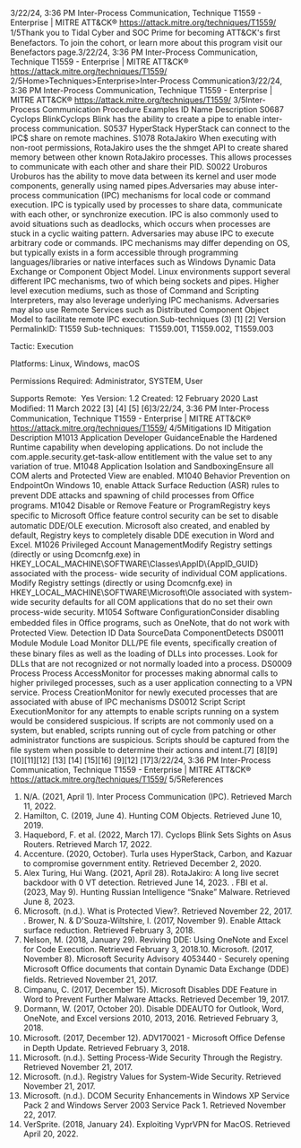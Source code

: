 3/22/24, 3:36 PM Inter-Process Communication, Technique T1559 - Enterprise | MITRE ATT&CK®
https://attack.mitre.org/techniques/T1559/ 1/5Thank you to Tidal Cyber and SOC Prime for becoming ATT&CK's ﬁrst Benefactors. To join the cohort, or learn more about this program visit our
Benefactors page.3/22/24, 3:36 PM Inter-Process Communication, Technique T1559 - Enterprise | MITRE ATT&CK®
https://attack.mitre.org/techniques/T1559/ 2/5Home>Techniques>Enterprise>Inter-Process Communication3/22/24, 3:36 PM Inter-Process Communication, Technique T1559 - Enterprise | MITRE ATT&CK®
https://attack.mitre.org/techniques/T1559/ 3/5Inter-Process Communication
Procedure Examples
ID Name Description
S0687 Cyclops
BlinkCyclops Blink has the ability to create a pipe to enable inter-process communication.
S0537 HyperStack HyperStack can connect to the IPC$ share on remote machines.
S1078 RotaJakiro When executing with non-root permissions, RotaJakiro uses the the shmget API to create shared memory
between other known RotaJakiro processes. This allows processes to communicate with each other and share
their PID.
S0022 Uroburos Uroburos has the ability to move data between its kernel and user mode components, generally using named
pipes.Adversaries may abuse inter-process communication (IPC) mechanisms for local code or command execution. IPC is typically used by
processes to share data, communicate with each other, or synchronize execution. IPC is also commonly used to avoid situations such as
deadlocks, which occurs when processes are stuck in a cyclic waiting pattern.
Adversaries may abuse IPC to execute arbitrary code or commands. IPC mechanisms may differ depending on OS, but typically exists in a
form accessible through programming languages/libraries or native interfaces such as Windows Dynamic Data Exchange or Component
Object Model. Linux environments support several different IPC mechanisms, two of which being sockets and pipes. Higher level execution
mediums, such as those of Command and Scripting Interpreters, may also leverage underlying IPC mechanisms. Adversaries may also use
Remote Services such as Distributed Component Object Model to facilitate remote IPC execution.Sub-techniques (3)
[1]
[2]
Version PermalinkID: T1559
Sub-techniques:  T1559.001, T1559.002, T1559.003

Tactic: Execution

Platforms: Linux, Windows, macOS

Permissions Required: Administrator, SYSTEM, User

Supports Remote:  Yes
Version: 1.2
Created: 12 February 2020
Last Modiﬁed: 11 March 2022
[3]
[4]
[5]
[6]3/22/24, 3:36 PM Inter-Process Communication, Technique T1559 - Enterprise | MITRE ATT&CK®
https://attack.mitre.org/techniques/T1559/ 4/5Mitigations
ID Mitigation Description
M1013 Application Developer
GuidanceEnable the Hardened Runtime capability when developing applications. Do not include the
com.apple.security.get-task-allow entitlement with the value set to any variation of true.
M1048 Application Isolation
and SandboxingEnsure all COM alerts and Protected View are enabled.
M1040 Behavior Prevention
on EndpointOn Windows 10, enable Attack Surface Reduction (ASR) rules to prevent DDE attacks and spawning
of child processes from Oﬃce programs.
M1042 Disable or Remove
Feature or ProgramRegistry keys speciﬁc to Microsoft Oﬃce feature control security can be set to disable automatic
DDE/OLE execution. Microsoft also created, and enabled by default, Registry keys to
completely disable DDE execution in Word and Excel.
M1026 Privileged Account
ManagementModify Registry settings (directly or using Dcomcnfg.exe) in
HKEY\_LOCAL\_MACHINE\\SOFTWARE\\Classes\\AppID\\{AppID\_GUID} associated with the process-
wide security of individual COM applications.
Modify Registry settings (directly or using Dcomcnfg.exe) in
HKEY\_LOCAL\_MACHINE\\SOFTWARE\\Microsoft\\Ole associated with system-wide security
defaults for all COM applications that do no set their own process-wide security. 
M1054 Software
ConﬁgurationConsider disabling embedded ﬁles in Oﬃce programs, such as OneNote, that do not work with
Protected View.
Detection
ID Data SourceData ComponentDetects
DS0011 Module Module Load Monitor DLL/PE ﬁle events, speciﬁcally creation of these binary ﬁles as well as the loading of
DLLs into processes. Look for DLLs that are not recognized or not normally loaded into a
process.
DS0009 Process Process
AccessMonitor for processes making abnormal calls to higher privileged processes, such as a user
application connecting to a VPN service.
Process
CreationMonitor for newly executed processes that are associated with abuse of IPC mechanisms
DS0012 Script Script
ExecutionMonitor for any attempts to enable scripts running on a system would be considered
suspicious. If scripts are not commonly used on a system, but enabled, scripts running out of
cycle from patching or other administrator functions are suspicious. Scripts should be
captured from the ﬁle system when possible to determine their actions and intent.[7]
[8][9]
[10][11][12]
[13]
[14]
[15][16]
[9][12]
[17]3/22/24, 3:36 PM Inter-Process Communication, Technique T1559 - Enterprise | MITRE ATT&CK®
https://attack.mitre.org/techniques/T1559/ 5/5References
1. N/A. (2021, April 1). Inter Process Communication (IPC).
Retrieved March 11, 2022.
2. Hamilton, C. (2019, June 4). Hunting COM Objects. Retrieved
June 10, 2019.
3. Haquebord, F. et al. (2022, March 17). Cyclops Blink Sets
Sights on Asus Routers. Retrieved March 17, 2022.
4. Accenture. (2020, October). Turla uses HyperStack, Carbon,
and Kazuar to compromise government entity. Retrieved
December 2, 2020.
5. Alex Turing, Hui Wang. (2021, April 28). RotaJakiro: A long live
secret backdoor with 0 VT detection. Retrieved June 14, 2023.
. FBI et al. (2023, May 9). Hunting Russian Intelligence “Snake”
Malware. Retrieved June 8, 2023.
7. Microsoft. (n.d.). What is Protected View?. Retrieved
November 22, 2017.
. Brower, N. & D'Souza-Wiltshire, I. (2017, November 9). Enable
Attack surface reduction. Retrieved February 3, 2018.
9. Nelson, M. (2018, January 29). Reviving DDE: Using OneNote
and Excel for Code Execution. Retrieved February 3, 2018.10. Microsoft. (2017, November 8). Microsoft Security Advisory
4053440 - Securely opening Microsoft Oﬃce documents that
contain Dynamic Data Exchange (DDE) ﬁelds. Retrieved
November 21, 2017.
11. Cimpanu, C. (2017, December 15). Microsoft Disables DDE
Feature in Word to Prevent Further Malware Attacks. Retrieved
December 19, 2017.
12. Dormann, W. (2017, October 20). Disable DDEAUTO for
Outlook, Word, OneNote, and Excel versions 2010, 2013, 2016.
Retrieved February 3, 2018.
13. Microsoft. (2017, December 12). ADV170021 - Microsoft
Oﬃce Defense in Depth Update. Retrieved February 3, 2018.
14. Microsoft. (n.d.). Setting Process-Wide Security Through the
Registry. Retrieved November 21, 2017.
15. Microsoft. (n.d.). Registry Values for System-Wide Security.
Retrieved November 21, 2017.
1. Microsoft. (n.d.). DCOM Security Enhancements in Windows
XP Service Pack 2 and Windows Server 2003 Service Pack 1.
Retrieved November 22, 2017.
17. VerSprite. (2018, January 24). Exploiting VyprVPN for MacOS.
Retrieved April 20, 2022.